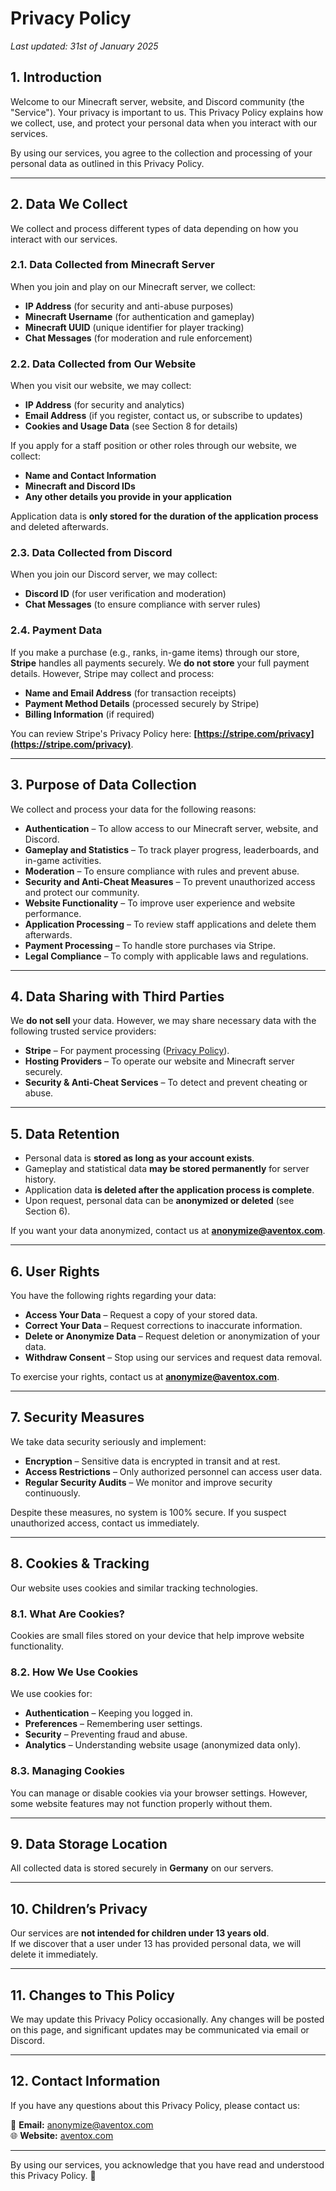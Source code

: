 # Privacy Policy

_Last updated: 31st of January 2025_

## 1. Introduction

Welcome to our Minecraft server, website, and Discord community (the "Service"). Your privacy is important to us. This Privacy Policy explains how we collect, use, and protect your personal data when you interact with our services.

By using our services, you agree to the collection and processing of your personal data as outlined in this Privacy Policy.

---

## 2. Data We Collect  

We collect and process different types of data depending on how you interact with our services.

### 2.1. Data Collected from Minecraft Server  
When you join and play on our Minecraft server, we collect:  
- **IP Address** (for security and anti-abuse purposes)  
- **Minecraft Username** (for authentication and gameplay)  
- **Minecraft UUID** (unique identifier for player tracking)  
- **Chat Messages** (for moderation and rule enforcement)  

### 2.2. Data Collected from Our Website  
When you visit our website, we may collect:  
- **IP Address** (for security and analytics)  
- **Email Address** (if you register, contact us, or subscribe to updates)  
- **Cookies and Usage Data** (see Section 8 for details)  

If you apply for a staff position or other roles through our website, we collect:  
- **Name and Contact Information**  
- **Minecraft and Discord IDs**  
- **Any other details you provide in your application**  

Application data is **only stored for the duration of the application process** and deleted afterwards.  

### 2.3. Data Collected from Discord  
When you join our Discord server, we may collect:  
- **Discord ID** (for user verification and moderation)  
- **Chat Messages** (to ensure compliance with server rules)  

### 2.4. Payment Data  
If you make a purchase (e.g., ranks, in-game items) through our store, **Stripe** handles all payments securely. We **do not store** your full payment details. However, Stripe may collect and process:  
- **Name and Email Address** (for transaction receipts)  
- **Payment Method Details** (processed securely by Stripe)  
- **Billing Information** (if required)  

You can review Stripe's Privacy Policy here: **[https://stripe.com/privacy](https://stripe.com/privacy)**.

---

## 3. Purpose of Data Collection  

We collect and process your data for the following reasons:  

- **Authentication** – To allow access to our Minecraft server, website, and Discord.  
- **Gameplay and Statistics** – To track player progress, leaderboards, and in-game activities.  
- **Moderation** – To ensure compliance with rules and prevent abuse.  
- **Security and Anti-Cheat Measures** – To prevent unauthorized access and protect our community.  
- **Website Functionality** – To improve user experience and website performance.  
- **Application Processing** – To review staff applications and delete them afterwards.  
- **Payment Processing** – To handle store purchases via Stripe.  
- **Legal Compliance** – To comply with applicable laws and regulations.  

---

## 4. Data Sharing with Third Parties  

We **do not sell** your data. However, we may share necessary data with the following trusted service providers:  

- **Stripe** – For payment processing ([Privacy Policy](https://stripe.com/privacy)).  
- **Hosting Providers** – To operate our website and Minecraft server securely.  
- **Security & Anti-Cheat Services** – To detect and prevent cheating or abuse.  

---

## 5. Data Retention  

- Personal data is **stored as long as your account exists**.  
- Gameplay and statistical data **may be stored permanently** for server history.  
- Application data **is deleted after the application process is complete**.  
- Upon request, personal data can be **anonymized or deleted** (see Section 6).  

If you want your data anonymized, contact us at **[anonymize@aventox.com](mailto:anonymize@aventox.com)**.

---

## 6. User Rights  

You have the following rights regarding your data:  

- **Access Your Data** – Request a copy of your stored data.  
- **Correct Your Data** – Request corrections to inaccurate information.  
- **Delete or Anonymize Data** – Request deletion or anonymization of your data.  
- **Withdraw Consent** – Stop using our services and request data removal.  

To exercise your rights, contact us at **[anonymize@aventox.com](mailto:anonymize@aventox.com)**.

---

## 7. Security Measures  

We take data security seriously and implement:  

- **Encryption** – Sensitive data is encrypted in transit and at rest.  
- **Access Restrictions** – Only authorized personnel can access user data.  
- **Regular Security Audits** – We monitor and improve security continuously.  

Despite these measures, no system is 100% secure. If you suspect unauthorized access, contact us immediately.

---

## 8. Cookies & Tracking  

Our website uses cookies and similar tracking technologies.  

### 8.1. What Are Cookies?  
Cookies are small files stored on your device that help improve website functionality.  

### 8.2. How We Use Cookies  
We use cookies for:  
- **Authentication** – Keeping you logged in.  
- **Preferences** – Remembering user settings.  
- **Security** – Preventing fraud and abuse.  
- **Analytics** – Understanding website usage (anonymized data only).  

### 8.3. Managing Cookies  
You can manage or disable cookies via your browser settings. However, some website features may not function properly without them.

---

## 9. Data Storage Location  

All collected data is stored securely in **Germany** on our servers.

---

## 10. Children’s Privacy  

Our services are **not intended for children under 13 years old**.  
If we discover that a user under 13 has provided personal data, we will delete it immediately.

---

## 11. Changes to This Policy  

We may update this Privacy Policy occasionally. Any changes will be posted on this page, and significant updates may be communicated via email or Discord.

---

## 12. Contact Information  

If you have any questions about this Privacy Policy, please contact us:  

📧 **Email:** [anonymize@aventox.com](mailto:anonymize@aventox.com)  
🌐 **Website:** [aventox.com](https://aventox.com)  

---

By using our services, you acknowledge that you have read and understood this Privacy Policy. 🚀
